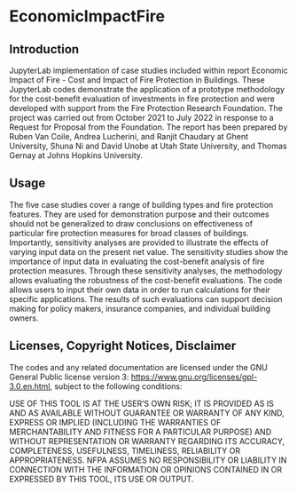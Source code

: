 # EconomicImpactFire
## Introduction
JupyterLab implementation of case studies included within report Economic Impact of Fire - Cost and Impact of Fire Protection in Buildings. These JupyterLab codes demonstrate the application of a prototype methodology for the cost-benefit evaluation of investments in fire protection and were developed with support from the Fire Protection Research Foundation. The project was carried out from October 2021 to July 2022 in response to a Request for Proposal from the Foundation. The report has been prepared by Ruben Van Coile, Andrea Lucherini, and Ranjit Chaudary at Ghent University, Shuna Ni and David Unobe at Utah State University, and Thomas Gernay at Johns Hopkins University.

## Usage
The five case studies cover a range of building types and fire protection features. They are used for demonstration purpose and their outcomes should not be generalized to draw conclusions on effectiveness of particular fire protection measures for broad classes of buildings. Importantly, sensitivity analyses are provided to illustrate the effects of varying input data on the present net value. The sensitivity studies show the importance of input data in evaluating the cost-benefit analysis of fire protection measures. Through these sensitivity analyses, the methodology allows evaluating the robustness of the cost-benefit evaluations. The code allows users to input their own data in order to run calculations for their specific applications. The results of such evaluations can support decision making for policy makers, insurance companies, and individual building owners. 

## Licenses, Copyright Notices, Disclaimer
The codes and any related documentation are licensed under the GNU General Public license version 3: https://www.gnu.org/licenses/gpl-3.0.en.html, subject to the following conditions:

USE OF THIS TOOL IS AT THE USER’S OWN RISK; IT IS PROVIDED AS IS AND AS AVAILABLE WITHOUT GUARANTEE OR WARRANTY OF ANY KIND, EXPRESS OR IMPLIED (INCLUDING THE WARRANTIES OF MERCHANTABILITY AND FITNESS FOR A PARTICULAR PURPOSE) AND WITHOUT REPRESENTATION OR WARRANTY REGARDING ITS ACCURACY, COMPLETENESS, USEFULNESS, TIMELINESS, RELIABILITY OR APPROPRIATENESS. NFPA ASSUMES NO RESPONSIBILITY OR LIABILITY IN CONNECTION WITH THE INFORMATION OR OPINIONS CONTAINED IN OR EXPRESSED BY THIS TOOL, ITS USE OR OUTPUT.
